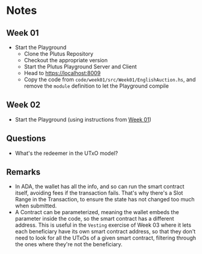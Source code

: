 # Notes

## Week 01

- Start the Playground
  - Clone the Plutus Repository
  - Checkout the appropriate version
  - Start the Plutus Playground Server and Client
  - Head to <https://localhost:8009>
  - Copy the code from `code/week01/src/Week01/EnglishAuction.hs`, and remove
    the `module` definition to let the Playground compile

## Week 02

- Start the Playground (using instructions from [Week 01](#week-01))

## Questions

- What's the redeemer in the UTxO model?

## Remarks

- In ADA, the wallet has all the info, and so can run the smart contract itself,
  avoiding fees if the transaction fails. That's why there's a Slot Range in the Transaction,
  to ensure the state has not changed too much when submitted.
- A Contract can be parameterized, meaning the wallet embeds the parameter inside the code, so
  the smart contract has a different address. This is useful in the `Vesting` exercise of Week 03
  where it lets each beneficiary have its own smart contract address, so that they don't need to
  look for all the UTxOs of a given smart contract, filtering through the ones where they're not
  the beneficiary.
